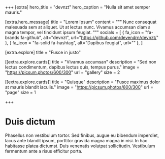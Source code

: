 +++
[extra]
hero_title = "devnzt"
hero_caption = "Nulla sit amet semper mauris."

[extra.hero_message]
title = "Lorem Ipsum"
content = """
Nunc consequat malesuada sem at aliquet. Ut at lectus nunc. Vivamus accumsan diam a magna tempor, vel tincidunt ipsum feugiat.
"""
socials = [
    { fa_icon = "fa-brands fa-github", alt="devnzt", url="https://github.com/devendrn/devnzt/" },
    { fa_icon = "fa-solid fa-hashtag", alt="Dapibus feugiat", url="" },
]

[extra.explore]
title = "Fusce in justo"

[[extra.explore.cards]]
title = "Vivamus accumsan"
description = "Sed non lectus condimentum, dapibus lectus quis, tempus purus."
image = "https://picsum.photos/600/300"
url = "gallery"
size = 2

[[extra.explore.cards]]
title = "Quisque"
description = "Fusce maximus dolor at mauris blandit iaculis."
image = "https://picsum.photos/800/300"
url = "page"
size = 1

+++

# Duis dictum

Phasellus non vestibulum tortor. Sed finibus, augue eu bibendum imperdiet, lacus ante blandit ipsum, porttitor gravida magna magna in nisi. In hac habitasse platea dictumst. Duis venenatis volutpat sollicitudin. Vestibulum fermentum ante a risus efficitur porta. 
